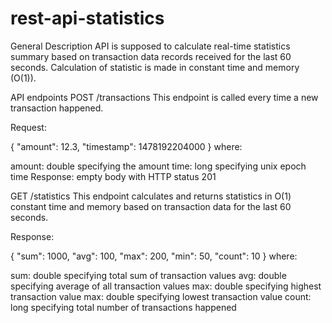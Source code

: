 # rest-api-statistics

General Description
API is supposed to calculate real-time statistics summary based on transaction data records received for the last 60 seconds. Calculation of statistic is made in constant time and memory (O(1)).

API endpoints
POST /transactions
This endpoint is called every time a new transaction happened.

Request:

{
	"amount": 12.3,
	"timestamp": 1478192204000
}
where:

amount: double specifying the amount
time: long specifying unix epoch time
Response: empty body with HTTP status 201

GET /statistics
This endpoint calculates and returns statistics in O(1) constant time and memory based on transaction data for the last 60 seconds.

Response:

{
	"sum": 1000,
	"avg": 100,
	"max": 200,
	"min": 50,
	"count": 10
}
where:

sum: double specifying total sum of transaction values
avg: double specifying average of all transaction values
max: double specifying highest transaction value
max: double specifying lowest transaction value
count: long specifying total number of transactions happened

